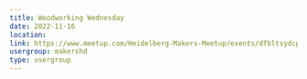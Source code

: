 ```yaml
---
title: Woodworking Wednesday
date: 2022-11-16
location: 
link: https://www.meetup.com/Heidelberg-Makers-Meetup/events/dfbltsydcpbvb/
usergroup: makershd
type: usergroup
---
```

